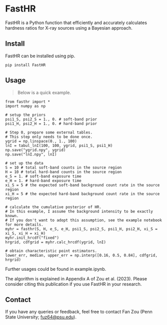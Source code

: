 FastHR
======

FastHR is a Python function that efficiently and accurately calculates hardness ratios for X-ray sources using a Bayesian approach.

Install
-------
FastHR can be installed using pip.
	
	pip install FastHR

Usage
-----

> Below is a quick example.

	from fasthr import *
	import numpy as np
	
	# setup the priors
	psi1_S, psi2_S = 1., 0. # soft-band prior
	psi1_H, psi2_H = 1., 0. # hard-band prior
	
	# Step 0, prepare some external tables.
	# This step only needs to be done once.
	ygrid = np.linspace(0., 1., 100)
	lnI = tabul_lnI(100, 100, ygrid, psi1_S, psi1_H)
	np.save("ygrid.npy", ygrid)
	np.save("lnI.npy", lnI)
	
	# set up the data
	S = 10 # total soft-band counts in the source region
    H = 10 # total hard-band counts in the source region
    e_S = 1. # soft-band exposure time
    e_H = 1. # hard-band exposure time
    xi_S = 5 # the expected soft-band background count rate in the source region
    xi_H = 5 # the expected hard-band background count rate in the source region
    
    # calculate the cumulative posterior of HR.
    # In this example, I assume the background intensity to be exactly known.
    # If you don't want to adopt this assumption, see the example notebook for more details.
    myhr = fasthr(S, H, e_S, e_H, psi1_S, psi2_S, psi1_H, psi2_H, xi_S = xi_S, xi_H = xi_H)
	myhr.init_hrcdf("fixed")
	hrgrid, cdfgrid = myhr.calc_hrcdf(ygrid, lnI)
	
	# obtain characteristic point estimators.
	lower_err, median, upper_err = np.interp([0.16, 0.5, 0.84], cdfgrid, hrgrid)

Further usages could be found in example.ipynb.

The algorithm is explained in Appendix A of Zou et al. (2023). Please consider citing this publication if you use FastHR in your research.

Contact
-------
If you have any queries or feedback, feel free to contact Fan Zou (Penn State University; fuz64@psu.edu).
    